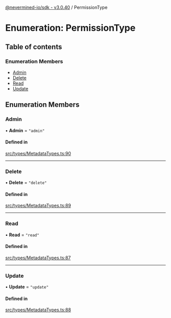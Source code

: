 [@nevermined-io/sdk - v3.0.40](../code-reference.md) / PermissionType

# Enumeration: PermissionType

## Table of contents

### Enumeration Members

- [Admin](PermissionType.md#admin)
- [Delete](PermissionType.md#delete)
- [Read](PermissionType.md#read)
- [Update](PermissionType.md#update)

## Enumeration Members

### Admin

• **Admin** = `"admin"`

#### Defined in

[src/types/MetadataTypes.ts:90](https://github.com/nevermined-io/sdk-js/blob/b5e55eab9d0ebcc9023ac5ea2d4b30a77616251e/src/types/MetadataTypes.ts#L90)

---

### Delete

• **Delete** = `"delete"`

#### Defined in

[src/types/MetadataTypes.ts:89](https://github.com/nevermined-io/sdk-js/blob/b5e55eab9d0ebcc9023ac5ea2d4b30a77616251e/src/types/MetadataTypes.ts#L89)

---

### Read

• **Read** = `"read"`

#### Defined in

[src/types/MetadataTypes.ts:87](https://github.com/nevermined-io/sdk-js/blob/b5e55eab9d0ebcc9023ac5ea2d4b30a77616251e/src/types/MetadataTypes.ts#L87)

---

### Update

• **Update** = `"update"`

#### Defined in

[src/types/MetadataTypes.ts:88](https://github.com/nevermined-io/sdk-js/blob/b5e55eab9d0ebcc9023ac5ea2d4b30a77616251e/src/types/MetadataTypes.ts#L88)
